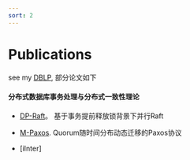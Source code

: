 ```yaml
---
sort: 2
---
```


#  Publications

see my [DBLP](https://dblp.uni-trier.de/pid/137/1395.html), 部分论文如下



#### 分布式数据库事务处理与分布式一致性理论

* [DP-Raft](https://doi.org/10.1007/978-3-319-91458-9_14)。
  基于事务提前释放锁背景下并行Raft 

* [M-Paxos](https://link.springer.com/chapter/10.1007%2F978-3-030-59410-7_20). Quorum随时间分布动态迁移的Paxos协议

* [iInter]